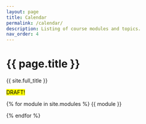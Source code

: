 ```yaml
---
layout: page
title: Calendar
permalink: /calendar/
description: Listing of course modules and topics.
nav_order: 4
---
```


# {{ page.title }}

{{ site.full_title }}

<mark style="background-color: #FFFF00">DRAFT!</mark>

{% for module in site.modules %}
{{ module }}

{% endfor %}







